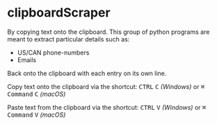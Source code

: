# clipboardScraper

By copying text onto the clipboard. This group of python programs are meant to extract particular details such as:
* US/CAN phone-numbers
* Emails

Back onto the clipboard with each entry on its own line.

Copy text onto the clipboard via the shortcut: <kbd>CTRL</kbd> <kbd>C</kbd> *(Windows)* or <kbd>⌘ Command</kbd> <kbd>C</kbd> *(macOS)*

Paste text from the clipboard via the shortcut: <kbd>CTRL</kbd> <kbd>V</kbd> *(Windows)* or <kbd>⌘ Command</kbd> <kbd>V</kbd> *(macOS)*
